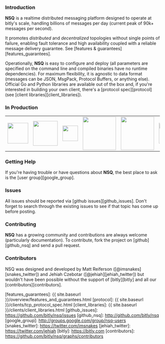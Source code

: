 ### Introduction

**NSQ** is a realtime distributed messaging platform designed to operate at bitly's scale, handling
billions of messages per day (current peak of 90k+ messages per second).

It promotes *distributed* and *decentralized* topologies without single points of failure,
enabling fault tolerance and high availability coupled with a reliable message delivery
guarantee.  See [features & guarantees][features_guarantees].

Operationally, **NSQ** is easy to configure and deploy (all parameters are specified on the command
line and compiled binaries have no runtime dependencies). For maximum flexibility, it is agnostic to
data format (messages can be JSON, MsgPack, Protocol Buffers, or anything else). Official Go and
Python libraries are available out of the box and, if you're interested in building your own client,
there's a [protocol spec][protocol] (see [client libraries][client_libraries]).

### In Production

<center><table class="production"><tr>
<td><a href="http://bitly.com"><img src="{{ site.baseurl }}/static/img/bitly_logo.png" width="67"/></a></td>
<td><a href="http://life360.com"><img src="{{ site.baseurl }}/static/img/life360_logo.png" width="80"/></a></td>
<td><a href="http://hailocab.com"><img src="{{ site.baseurl }}/static/img/hailo_logo.png" width="50"/></a></td>
<td><a href="http://simplereach.com"><img src="{{ site.baseurl }}/static/img/simplereach_logo.png" width="108"/></a></td>

<td><a href="http://moz.com"><img src="{{ site.baseurl }}/static/img/moz_logo.png" width="108"/></a></td>
<td><a href="http://path.com"><img src="{{ site.baseurl }}/static/img/path_logo.png" width="67"/></a></td>
<td><a href="http://trendrr.com"><img src="{{ site.baseurl }}/static/img/trendrr_logo.png" width="77"/></a></td>
<td><a href="http://energyhub.com"><img src="{{ site.baseurl }}/static/img/energyhub_logo.png" width="80"/></a></td>
</tr></table></center>

### Getting Help

If you're having trouble or have questions about **NSQ**, the best place to ask is the [user
group][google_group].

### Issues

All issues should be reported via [github issues][github_issues]. Don't forget to search through the
existing issues to see if that topic has come up before posting.

### Contributing

**NSQ** has a growing community and contributions are always welcome (particularly documentation).
To contribute, fork the project on [github][github_nsq] and send a pull request.

### Contributors

NSQ was designed and developed by Matt Reiferson ([@imsnakes][snakes_twitter]) and Jehiah Czebotar
([@jehiah][jehiah_twitter]) but wouldn't have been possible without the support of [bitly][bitly]
and all our [contributors][contributors].

[features_guarantees]: {{ site.baseurl }}/overview/features_and_guarantees.html
[protocol]: {{ site.baseurl }}/clients/tcp_protocol_spec.html
[client_libraries]: {{ site.baseurl }}/clients/client_libraries.html
[github_issues]: https://github.com/bitly/nsq/issues
[github_nsq]: http://github.com/bitly/nsq
[google_group]: http://groups.google.com/group/nsq-users
[snakes_twitter]: https://twitter.com/imsnakes
[jehiah_twitter]: https://twitter.com/jehiah
[bitly]: https://bitly.com
[contributors]: https://github.com/bitly/nsq/graphs/contributors

